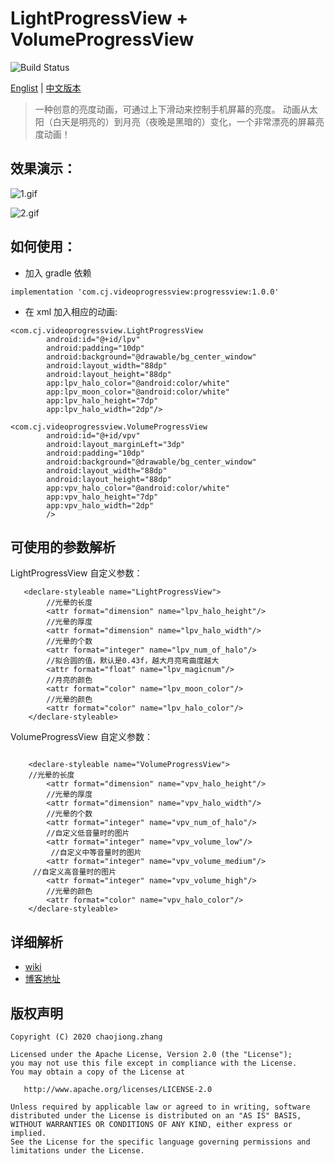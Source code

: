 # LightProgressView + VolumeProgressView

![Build Status](https://img.shields.io/badge/build-passing-brightgreen)

[Englist](https://github.com/zhangchaojiong/VideoProgressView/blob/master/README.md) | [中文版本](https://github.com/zhangchaojiong/VideoProgressView/blob/master/README_zh.md)
>一种创意的亮度动画，可通过上下滑动来控制手机屏幕的亮度。 动画从太阳（白天是明亮的）到月亮（夜晚是黑暗的）变化，一个非常漂亮的屏幕亮度动画！

## 效果演示：
![1.gif](https://github.com/zhangchaojiong/VideoProgressView/blob/master/image/2788235-f057d49c96baa63d.gif)

![2.gif](https://github.com/zhangchaojiong/VideoProgressView/blob/master/image/2788235-cd0a98eda6c1c711.gif)


## 如何使用：
* 加入 gradle 依赖

```
implementation 'com.cj.videoprogressview:progressview:1.0.0'
```
* 在 xml 加入相应的动画:

```
<com.cj.videoprogressview.LightProgressView
        android:id="@+id/lpv"
        android:padding="10dp"
        android:background="@drawable/bg_center_window"
        android:layout_width="88dp"
        android:layout_height="88dp"
        app:lpv_halo_color="@android:color/white"
        app:lpv_moon_color="@android:color/white"
        app:lpv_halo_height="7dp"
        app:lpv_halo_width="2dp"/>
```

```
<com.cj.videoprogressview.VolumeProgressView
        android:id="@+id/vpv"
        android:layout_marginLeft="3dp"
        android:padding="10dp"
        android:background="@drawable/bg_center_window"
        android:layout_width="88dp"
        android:layout_height="88dp"
        app:vpv_halo_color="@android:color/white"
        app:vpv_halo_height="7dp"
        app:vpv_halo_width="2dp"
        />
```

## 可使用的参数解析 
LightProgressView 自定义参数：
```
   <declare-styleable name="LightProgressView">
        //光晕的长度
        <attr format="dimension" name="lpv_halo_height"/> 
        //光晕的厚度
        <attr format="dimension" name="lpv_halo_width"/>
        //光晕的个数
        <attr format="integer" name="lpv_num_of_halo"/>
        //拟合圆的值，默认是0.43f，越大月亮弯曲度越大
        <attr format="float" name="lpv_magicnum"/>
        //月亮的颜色
        <attr format="color" name="lpv_moon_color"/>
        //光晕的颜色
        <attr format="color" name="lpv_halo_color"/>
    </declare-styleable>
```
VolumeProgressView 自定义参数：
```

    <declare-styleable name="VolumeProgressView">
    //光晕的长度
        <attr format="dimension" name="vpv_halo_height"/>
        //光晕的厚度
        <attr format="dimension" name="vpv_halo_width"/>
        //光晕的个数
        <attr format="integer" name="vpv_num_of_halo"/>
        //自定义低音量时的图片
        <attr format="integer" name="vpv_volume_low"/>
         //自定义中等音量时的图片
        <attr format="integer" name="vpv_volume_medium"/>
     //自定义高音量时的图片
        <attr format="integer" name="vpv_volume_high"/>
        //光晕的颜色
        <attr format="color" name="vpv_halo_color"/>
    </declare-styleable>
```

## 详细解析
* [wiki](https://www.jianshu.com/p/55e7de12451d) 
* [博客地址](https://www.jianshu.com/p/55e7de12451d) 

## 版权声明

```
Copyright (C) 2020 chaojiong.zhang

Licensed under the Apache License, Version 2.0 (the "License");
you may not use this file except in compliance with the License.
You may obtain a copy of the License at

   http://www.apache.org/licenses/LICENSE-2.0

Unless required by applicable law or agreed to in writing, software
distributed under the License is distributed on an "AS IS" BASIS,
WITHOUT WARRANTIES OR CONDITIONS OF ANY KIND, either express or implied.
See the License for the specific language governing permissions and
limitations under the License.
```
